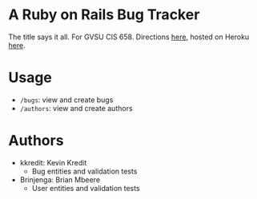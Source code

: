 
# A Ruby on Rails Bug Tracker
The title says it all. For GVSU CIS 658. Directions
[here](https://cis.gvsu.edu/~kurmasz/Teaching/Courses/W19/CIS658/Homework/CIS658_Homework4.pdf),
hosted on Heroku [here](https://bugtracker-bm-kk.herokuapp.com/).

# Usage
- `/bugs`: view and create bugs
- `/authors`: view and create authors

# Authors
- kkredit: Kevin Kredit
  - Bug entities and validation tests
- Brinjenga: Brian Mbeere
  - User entities and validation tests
